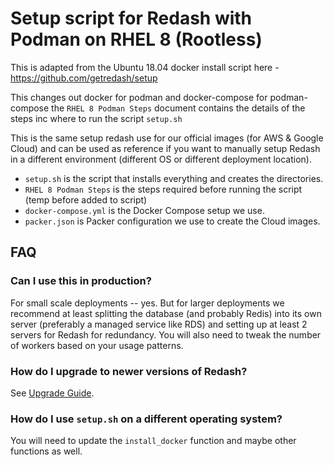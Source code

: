 # Setup script for Redash with Podman on RHEL 8 (Rootless)

This is adapted from the Ubuntu 18.04 docker install script here - https://github.com/getredash/setup

This changes out docker for podman and docker-compose for podman-compose the `RHEL 8 Podman Steps` document contains the details of the steps inc where to run the script `setup.sh`

This is the same setup redash use for our official images (for AWS & Google Cloud) and can be used as reference if you want to manually setup Redash in a different environment (different OS or different deployment location).

* `setup.sh` is the script that installs everything and creates the directories.
* `RHEL 8 Podman Steps` is the steps required before running the script (temp before added to script)
* `docker-compose.yml` is the Docker Compose setup we use.
* `packer.json` is Packer configuration we use to create the Cloud images.

## FAQ

### Can I use this in production?

For small scale deployments -- yes. But for larger deployments we recommend at least splitting the database (and probably Redis) into its own server (preferably a managed service like RDS) and setting up at least 2 servers for Redash for redundancy. You will also need to tweak the number of workers based on your usage patterns.

### How do I upgrade to newer versions of Redash?

See [Upgrade Guide](https://redash.io/help/open-source/admin-guide/how-to-upgrade).

### How do I use `setup.sh` on a different operating system?

You will need to update the `install_docker` function and maybe other functions as well.
